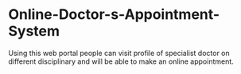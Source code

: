 # Online-Doctor-s-Appointment-System
Using this web portal people can visit profile of specialist doctor on different disciplinary and will be able to make an online appointment.
